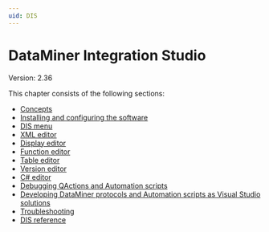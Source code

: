 ```yaml
---
uid: DIS
---
```


# DataMiner Integration Studio

Version: 2.36

This chapter consists of the following sections:

- [Concepts](xref:Concepts)
- [Installing and configuring the software](xref:Installing_and_configuring_the_software)
- [DIS menu](xref:DIS_menu)
- [XML editor](xref:XML_editor)
- [Display editor](xref:Display_editor)
- [Function editor](xref:Function_editor)
- [Table editor](xref:Table_editor)
- [Version editor](xref:Version_editor)
- [C# editor](xref:C_editor)
- [Debugging QActions and Automation scripts](xref:Debugging_QActions_and_Automation_scripts)
- [Developing DataMiner protocols and Automation scripts as Visual Studio solutions](xref:Developing_DataMiner_protocols_and_Automation_scripts_as_Visual_Studio_solutions)
- [Troubleshooting](xref:Troubleshooting)
- [DIS reference](xref:DIS_reference)
